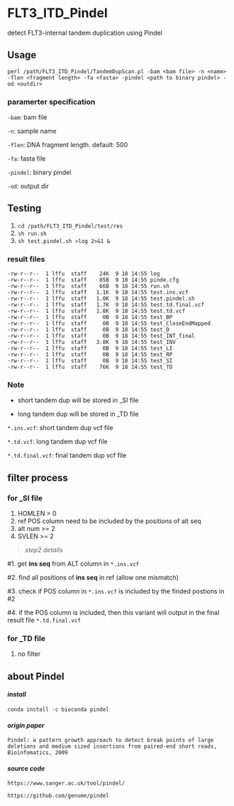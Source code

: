 # FLT3\_ITD_Pindel
detect FLT3-internal tandem duplication using Pindel

## Usage
`perl /path/FLT3_ITD_Pindel/TandemDupScan.pl -bam <bam file> -n <name> -flen <fragment length> -fa <fasta> -pindel <path to binary pindel> -od <outdir>`

### paramerter specification

`-bam`: bam file

`-n`: sample name

`-flen`: DNA fragment length. default: 500

`-fa`: fasta file

`-pindel`: binary pindel

`-od`: output dir

## Testing
1. `cd /path/FLT3_ITD_Pindel/test/res`
2. `sh run.sh`
3. `sh test.pindel.sh >log 2>&1 &`

### result files
```
-rw-r--r--  1 lffu  staff    24K  9 18 14:55 log
-rw-r--r--  1 lffu  staff    85B  9 18 14:55 pinde.cfg
-rw-r--r--  1 lffu  staff    66B  9 18 14:55 run.sh
-rw-r--r--  1 lffu  staff   1.1K  9 18 14:55 test.ins.vcf
-rw-r--r--  1 lffu  staff   1.0K  9 18 14:55 test.pindel.sh
-rw-r--r--  1 lffu  staff   1.7K  9 18 14:55 test.td.final.vcf
-rw-r--r--  1 lffu  staff   1.8K  9 18 14:55 test.td.vcf
-rw-r--r--  1 lffu  staff     0B  9 18 14:55 test_BP
-rw-r--r--  1 lffu  staff     0B  9 18 14:55 test_CloseEndMapped
-rw-r--r--  1 lffu  staff     0B  9 18 14:55 test_D
-rw-r--r--  1 lffu  staff     0B  9 18 14:55 test_INT_final
-rw-r--r--  1 lffu  staff   3.8K  9 18 14:55 test_INV
-rw-r--r--  1 lffu  staff     0B  9 18 14:55 test_LI
-rw-r--r--  1 lffu  staff     0B  9 18 14:55 test_RP
-rw-r--r--  1 lffu  staff     0B  9 18 14:55 test_SI
-rw-r--r--  1 lffu  staff    76K  9 18 14:55 test_TD
```

### Note

* short tandem dup will be stored in _SI file

* long tandem dup will be stored in _TD file


`*.ins.vcf`: short tandem dup vcf file

`*.td.vcf`: long tandem dup vcf file

`*.td.final.vcf`: final tandem dup vcf file


## filter process

### for _SI file
1. HOMLEN > 0
2. ref POS column need to be included by the positions of alt seq
3. alt num >= 2
4. SVLEN >= 2

>*step2 details*

 #1. get **ins seq** from ALT column in `*.ins.vcf`
 
 #2. find all positions of **ins seq** in ref (allow one mismatch)
 
 #3. check if POS column in `*.ins.vcf` is included by the finded postions in #2
 
 #4. if the POS column is included, then this variant will output in the final result file `*.td.final.vcf`

### for _TD file
1. no filter


## about Pindel

#### *install*
`conda install -c bioconda pindel`


#### *origin paper*
`Pindel: a pattern growth approach to detect break points of large deletions and medium sized insertions from paired-end short reads, Bioinfomatics, 2009`


#### *source code*
`https://www.sanger.ac.uk/tool/pindel/`

`https://github.com/genome/pindel`




